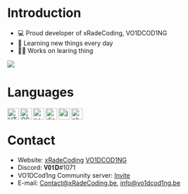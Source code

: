 # Introduction
- 💻 Proud developer of xRadeCoding, VO1DCOD1NG
- 🌱 Learning new things every day
- 👨‍💻 Works on learing thing

<img src="https://github-readme-stats.vercel.app/api?usernameVO1DCOD1NG=&show_icons=true" />

# Languages 
<img align="left" alt="HTML" width="26px" src="https://upload.wikimedia.org/wikipedia/commons/thumb/3/38/HTML5_Badge.svg/600px-HTML5_Badge.svg.png" />
<img align="left" alt="CSS" width="26px" src="https://www.pngkey.com/png/full/347-3470911_css3-html-css-js-logo-white.png" />
<img align="left" alt="node.js" width="26px" src="https://i.imgur.com/tYLFZBh.png" /> 
<img align="left" alt="discord.js" width="26px" src="https://i.imgur.com/SI1DZf3.png" />
<img align="left" alt="js" width="26px" src="https://i.imgur.com/3u1wzwE.png" />
<img align="left" alt="php" width="26px" src="https://pngimg.com/uploads/php/php_PNG43.png" /> <br />

# Contact
* Website: [xRadeCoding](https://xRadeCoding.be/) [VO1DCOD1NG](https://vo1dcod1ng.be/)
* Discord: 𝐕𝟎𝟏𝐃#1071
* VO1DCod1ng Community server: [Invite](https://discord.gg/yA2ZWrMv)
* E-mail: Contact@xRadeCoding.be, info@vo1dcod1ng.be
